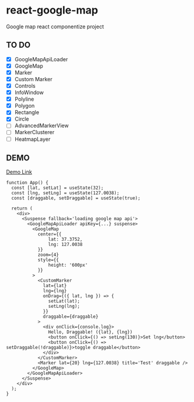 # react-google-map

Google map react componentize project

## TO DO

- [x] GoogleMapApiLoader
- [x] GoogleMap
- [x] Marker
- [x] Custom Marker
- [x] Controls
- [x] InfoWindow
- [x] Polyline
- [x] Polygon
- [x] Rectangle
- [x] Circle
- [ ] AdvancedMarkerView
- [ ] MarkerClusterer
- [ ] HeatmapLayer

## DEMO

[Demo Link](https://pyjun01.github.io/react-google-map)

```tsx
function App() {
  const [lat, setLat] = useState(32);
  const [lng, setLng] = useState(127.0038);
  const [draggable, setDraggable] = useState(true);

  return (
    <div>
      <Suspense fallback='loading google map api'>
        <GoogleMapApiLoader apiKey={...} suspense>
          <GoogleMap
            center={{
                lat: 37.3752,
                lng: 127.0038
            }}
            zoom={4}
            style={{
                height: '600px'
            }}
          >
            <CustomMarker
              lat={lat}
              lng={lng}
              onDrag={({ lat, lng }) => {
                setLat(lat);
                setLng(lng);
              }}
              draggable={draggable}
            >
              <div onClick={console.log}>
                Hello, Draggable! ({lat}, {lng})
                <button onClick={() => setLng(130)}>Set lng</button>
                <button onClick={() => setDraggable(!draggable)}>toggle draggable</button>
              </div>
            </CustomMarker>
            <Marker lat={20} lng={127.0038} title='Test' draggable />
          </GoogleMap>
        </GoogleMapApiLoader>
      </Suspense>
    </div>
  );
}
```
